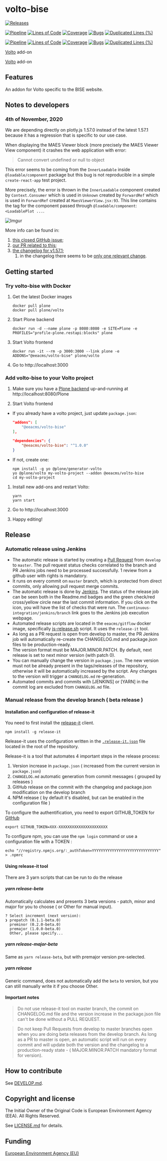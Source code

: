 # volto-bise

[![Releases](https://img.shields.io/github/v/release/eea/volto-bise)](https://github.com/eea/volto-bise/releases)

[![Pipeline](https://ci.eionet.europa.eu/buildStatus/icon?job=volto-addons%2Fvolto-bise%2Fmaster&subject=master)](https://ci.eionet.europa.eu/view/Github/job/volto-addons/job/volto-bise/job/master/display/redirect)
[![Lines of Code](https://sonarqube.eea.europa.eu/api/project_badges/measure?project=volto-bise-master&metric=ncloc)](https://sonarqube.eea.europa.eu/dashboard?id=volto-bise-master)
[![Coverage](https://sonarqube.eea.europa.eu/api/project_badges/measure?project=volto-bise-master&metric=coverage)](https://sonarqube.eea.europa.eu/dashboard?id=volto-bise-master)
[![Bugs](https://sonarqube.eea.europa.eu/api/project_badges/measure?project=volto-bise-master&metric=bugs)](https://sonarqube.eea.europa.eu/dashboard?id=volto-bise-master)
[![Duplicated Lines (%)](https://sonarqube.eea.europa.eu/api/project_badges/measure?project=volto-bise-master&metric=duplicated_lines_density)](https://sonarqube.eea.europa.eu/dashboard?id=volto-bise-master)

[![Pipeline](https://ci.eionet.europa.eu/buildStatus/icon?job=volto-addons%2Fvolto-bise%2Fdevelop&subject=develop)](https://ci.eionet.europa.eu/view/Github/job/volto-addons/job/volto-bise/job/develop/display/redirect)
[![Lines of Code](https://sonarqube.eea.europa.eu/api/project_badges/measure?project=volto-bise-develop&metric=ncloc)](https://sonarqube.eea.europa.eu/dashboard?id=volto-bise-develop)
[![Coverage](https://sonarqube.eea.europa.eu/api/project_badges/measure?project=volto-bise-develop&metric=coverage)](https://sonarqube.eea.europa.eu/dashboard?id=volto-bise-develop)
[![Bugs](https://sonarqube.eea.europa.eu/api/project_badges/measure?project=volto-bise-develop&metric=bugs)](https://sonarqube.eea.europa.eu/dashboard?id=volto-bise-develop)
[![Duplicated Lines (%)](https://sonarqube.eea.europa.eu/api/project_badges/measure?project=volto-bise-develop&metric=duplicated_lines_density)](https://sonarqube.eea.europa.eu/dashboard?id=volto-bise-develop)


[Volto](https://github.com/plone/volto) add-on

[Volto](https://github.com/plone/volto) add-on

## Features

An addon for Volto specific to the BISE website.

## Notes to developers

### 4th of November, 2020

We are depending directly on plotly.js 1.57.0 instead of the latest 1.57.1 because it has a regression that is specific to our use case.

When displaying the MAES Viewer block (more precisely the MAES Viewer View component) it crashes the web application with error:

> Cannot convert undefined or null to object

This error seems to be coming from the `InnerLoadable` inside `@loadable/component` package but this bug is not reproducible in a simple `create-react-app` test project.

More precisely, the error is thrown in the `InnerLoadable` component created by `Context.Consumer` which is used in `Unknown` created by `ForwardRef` which is used in `ForwardRef` created at `MaesViewerView.jsx:93`. This line contains the tag for the component passed through `@loadable/component`: `<LoadablePlot ...`.

![Imgur](https://i.imgur.com/tgBvpP2.png)

More info can be found in:

1. [this closed GitHub issue](https://github.com/plotly/plotly.js/issues/5243);
2. [our PR related to this](https://github.com/eea/volto-bise/pull/32);
3. [the changelog for v1.57.1](https://github.com/plotly/plotly.js/releases/tag/v1.57.1);
   1. in the changelog there seems to be [only one relevant change](https://github.com/plotly/plotly.js/pull/5223).

## Getting started

### Try volto-bise with Docker

1. Get the latest Docker images

   ```
   docker pull plone
   docker pull plone/volto
   ```

1. Start Plone backend
   ```
   docker run -d --name plone -p 8080:8080 -e SITE=Plone -e PROFILES="profile-plone.restapi:blocks" plone
   ```

1. Start Volto frontend

   ```
   docker run -it --rm -p 3000:3000 --link plone -e ADDONS="@eeacms/volto-bise" plone/volto
   ```

1. Go to http://localhost:3000

### Add volto-bise to your Volto project

1. Make sure you have a [Plone backend](https://plone.org/download) up-and-running at http://localhost:8080/Plone

1. Start Volto frontend

* If you already have a volto project, just update `package.json`:

   ```JSON
   "addons": [
       "@eeacms/volto-bise"
   ],

   "dependencies": {
       "@eeacms/volto-bise": "^1.0.0"
   }
   ```

* If not, create one:

   ```
   npm install -g yo @plone/generator-volto
   yo @plone/volto my-volto-project --addon @eeacms/volto-bise
   cd my-volto-project
   ```

1. Install new add-ons and restart Volto:

   ```
   yarn
   yarn start
   ```

1. Go to http://localhost:3000

1. Happy editing!

## Release

### Automatic release using Jenkins

*  The automatic release is started by creating a [Pull Request](../../compare/master...develop) from `develop` to `master`. The pull request status checks correlated to the branch and PR Jenkins jobs need to be processed successfully. 1 review from a github user with rights is mandatory.
* It runs on every commit on `master` branch, which is protected from direct commits, only allowing pull request merge commits.
* The automatic release is done by [Jenkins](https://ci.eionet.europa.eu). The status of the release job can be seen both in the Readme.md badges and the green check/red cross/yellow circle near the last commit information. If you click on the icon, you will have the list of checks that were run. The `continuous-integration/jenkins/branch` link goes to the Jenkins job execution webpage.
* Automated release scripts are located in the `eeacms/gitflow` docker image, specifically [js-release.sh](https://github.com/eea/eea.docker.gitflow/blob/master/src/js-release.sh) script. It  uses the `release-it` tool.
* As long as a PR request is open from develop to master, the PR Jenkins job will automatically re-create the CHANGELOG.md and package.json files to be production-ready.
* The version format must be MAJOR.MINOR.PATCH. By default, next release is set to next minor version (with patch 0).
* You can manually change the version in `package.json`.  The new version must not be already present in the tags/releases of the repository, otherwise it will be automatically increased by the script. Any changes to the version will trigger a `CHANGELOG.md` re-generation.
* Automated commits and commits with [JENKINS] or [YARN] in the commit log are excluded from `CHANGELOG.md` file.

### Manual release from the develop branch ( beta release )

#### Installation and configuration of release-it

You need to first install the [release-it](https://github.com/release-it/release-it)  client.

   ```
   npm install -g release-it
   ```

Release-it uses the configuration written in the [`.release-it.json`](./.release-it.json) file located in the root of the repository.

Release-it is a tool that automates 4 important steps in the release process:

1. Version increase in `package.json` ( increased from the current version in `package.json`)
2. `CHANGELOG.md` automatic generation from commit messages ( grouped by releases )
3. GitHub release on the commit with the changelog and package.json modification on the develop branch
4. NPM release ( by default it's disabled, but can be enabled in the configuration file )

To configure the authentification, you need to export GITHUB_TOKEN for [GitHub](https://github.com/settings/tokens)

   ```
   export GITHUB_TOKEN=XXX-XXXXXXXXXXXXXXXXXXXXXX
   ```

 To configure npm, you can use the `npm login` command or use a configuration file with a TOKEN :

   ```
   echo "//registry.npmjs.org/:_authToken=YYYYYYYYYYYYYYYYYYYYYYYYYYYYYY" > .npmrc
   ```

#### Using release-it tool

There are 3 yarn scripts that can be run to do the release

##### yarn release-beta

Automatically calculates and presents 3 beta versions - patch, minor and major for you to choose ( or Other for manual input).

```
? Select increment (next version):
❯ prepatch (0.1.1-beta.0)
  preminor (0.2.0-beta.0)
  premajor (1.0.0-beta.0)
  Other, please specify...
```

##### yarn release-major-beta

Same as `yarn release-beta`, but with premajor version pre-selected.

##### yarn release

Generic command, does not automatically add the `beta` to version, but you can still manually write it if you choose Other.

#### Important notes

> Do not use release-it tool on master branch, the commit on CHANGELOG.md file and the version increase in the package.json file can't be done without a PULL REQUEST.

> Do not keep Pull Requests from develop to master branches open when you are doing beta releases from the develop branch. As long as a PR to master is open, an automatic script will run on every commit and will update both the version and the changelog to a production-ready state - ( MAJOR.MINOR.PATCH mandatory format for version).


## How to contribute

See [DEVELOP.md](https://github.com/eea/volto-bise/blob/master/DEVELOP.md).

## Copyright and license

The Initial Owner of the Original Code is European Environment Agency (EEA).
All Rights Reserved.

See [LICENSE.md](https://github.com/eea/volto-bise/blob/master/LICENSE.md) for details.

## Funding

[European Environment Agency (EU)](http://eea.europa.eu)
